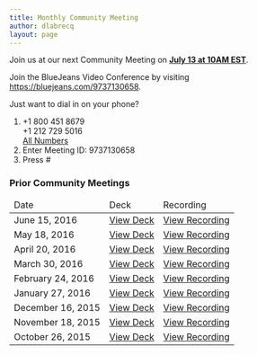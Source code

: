 ```yaml
---
title: Monthly Community Meeting
author: dlabrecq
layout: page
---
```

<p>Join us at our next Community Meeting on <b><a href="http://www.timeanddate.com/worldclock/fixedtime.html?msg=Community+Meeting+&iso=20160713T10&p1=207&ah=1">July 13 at 10AM EST</a></b>.</p>
<p>Join the BlueJeans Video Conference by visiting <a href="https://bluejeans.com/9737130658">https://bluejeans.com/9737130658</a>.</p>
<p>Just want to dial in on your phone?</p>
<ol>
  <li>+1 800 451 8679<br>+1 212 729 5016<br>
    <a href="https://www.intercallonline.com/listNumbersByCode.action?confCode=9737130658">All Numbers</a>
  </li>
  <li>Enter Meeting ID: 9737130658</li>
  <li>Press #</li>
</ol>
<h3>Prior Community Meetings</h3>
<table class="table table-bordered">
  <thead>
    <tr>
      <td>Date</td>
      <td>Deck</td>
      <td>Recording</td>
    </tr>
  </thead>
  <tbody>
  <tr>
    <td>June 15, 2016</td>
    <td><a href="https://www.dropbox.com/s/yg9u0lp2kziqzqb/PatternFly%20Community%20Meeting%202016-06.pdf?dl=0">View Deck</a></td>
    <td><a target="_blank" href="https://bluejeans.com/s/9PLG/">View Recording</a></td>
  </tr>
    <tr>
      <td>May 18, 2016</td>
      <td><a href="https://www.dropbox.com/s/gg2w5wls8kvd2lj/PatternFly%20Community%20Meeting%202016-05%20%281%29.pdf?dl=0">View Deck</a></td>
      <td><a target="_blank" href="https://bluejeans.com/s/9FhO/">View Recording</a></td>
    </tr>
    <tr>
      <td>April 20, 2016</td>
      <td><a href="https://www.dropbox.com/s/ou05dnqzy0zyxct/PatternFly%20Community%20Meeting%202016-04.pdf?dl=0">View Deck</a></td>
      <td><a target="_blank" href="https://bluejeans.com/s/9w4A/">View Recording</a></td>
    </tr>
    <tr>
      <td>March 30, 2016</td>
      <td><a href="https://www.dropbox.com/s/f0c69ai4ec2sjst/PatternFly%20Community%20Meeting%202016-03.pdf?dl=0">View Deck</a></td>
      <td><a target="_blank" href="https://bluejeans.com/s/9mQW/">View Recording</a></td>
    </tr>
    <tr>
      <td>February 24, 2016</td>
      <td><a href="https://www.dropbox.com/s/lh6ws2xblzv1cl1/PatternFly%20Community%20Meeting%202016-02.pdf?dl=0">View Deck</a></td>
      <td><a target="_blank" href="https://bluejeans.com/s/9aM0/">View Recording</a></td>
    </tr>
    <tr>
      <td>January 27, 2016</td>
      <td><a href="https://www.dropbox.com/s/z5e2obske4tl15t/PatternFly%20Community%20Meeting%202016-01.pdf?dl=0">View Deck</a></td>
      <td><a target="_blank" href="https://bluejeans.com/s/91SG/">View Recording</a></td>
    </tr>
    <tr></tr>
    <tr>
      <td>December 16, 2015</td>
      <td><a href="https://www.dropbox.com/s/hwdoxrnlqmvqmp0/PatternFly%20Community%20Meeting%202015-12.pdf?dl=0">View Deck</a></td>
      <td><a target="_blank" href="https://bluejeans.com/s/8Wh4/">View Recording</a></td>
    </tr>
    <tr>
      <td>November 18, 2015</td>
      <td><a target="_blank" href="https://www.dropbox.com/s/s156g46b3dvfyo1/PatternFly%20Community%20Meeting%202015-11.pdf?dl=0">View Deck</a></td>
      <td><a target="_blank" href="https://bluejeans.com/s/8Per/">View Recording</a></td>
    </tr>
    <tr>
      <td>October 26, 2015</td>
      <td><a target="_blank" href="https://www.dropbox.com/s/9dgu2bu781o0bh2/PatternFly%20Community%20Meeting%202015-10.pdf?dl=0">View Deck</a></td>
      <td><a target="_blank" href="https://bluejeans.com/s/8KyT/">View Recording</a></td>
    </tr>
  </tbody>
</table>
